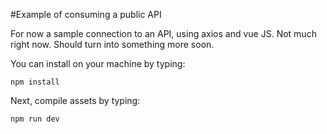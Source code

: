#Example of consuming a public API

For now a sample connection to an API, using axios and vue JS. 
Not much right now. Should turn into something more soon. 

You can install on your machine by typing:

```
npm install
```

Next, compile assets by typing:

```
npm run dev
```